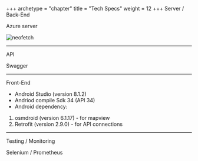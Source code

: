 +++
archetype = "chapter"
title = "Tech Specs"
weight = 12
+++
Server / Back-End

Azure server

![neofetch](https://github.com/jrykns-org/not-a-virus-map/assets/55873910/a21e1f3b-43f0-459d-8c4c-2e3b128abf24)


------------------------

API

Swagger

-------------------------

Front-End

- Android Studio (version 8.1.2)
- Andriod compile Sdk 34 (API 34)
- Android dependency: 
1. osmdroid (version 6.1.17) - for mapview
2. Retrofit (version 2.9.0) - for API connections

----------------------------

Testing / Monitoring

Selenium / Prometheus
